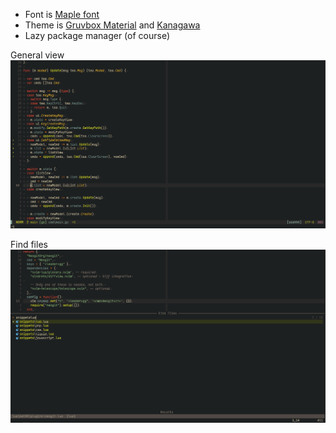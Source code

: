 
- Font is [Maple font](https://github.com/subframe7536/maple-font)
- Theme is [Gruvbox Material](https://github.com/sainnhe/gruvbox-material) and [Kanagawa](https://github.com/rebelot/kanagawa.nvim)
- Lazy package manager (of course)

General view
![Neovim config](./screenshots/screenshot.png)

Find files
![Find files](./screenshots/findfiles.png)
